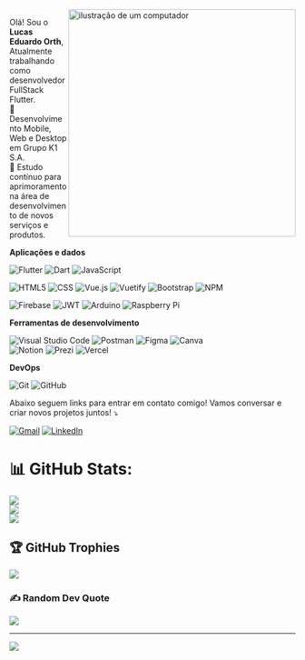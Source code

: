 <img src="https://raw.githubusercontent.com/MicaelliMedeiros/micaellimedeiros/master/image/computer-illustration.png" alt="ilustração de um computador" min-width="400px" max-width="400px" width="400px" align="right">

<p align="left"> 
  Olá! Sou o <strong>Lucas Eduardo Orth</strong>,
 <br>
  Atualmente trabalhando como desenvolvedor FullStack Flutter.<br>🤝 Desenvolvimento Mobile, Web e Desktop em Grupo K1 S.A.<br>🌱 Estudo contínuo para aprimoramento na área de desenvolvimento de novos serviços e produtos.<br>
</p>

**Aplicações e dados**

![Flutter](https://img.shields.io/badge/-Flutter-333333?style=flat&logo=Flutter)
![Dart](https://img.shields.io/badge/dart-333333.svg?style=flat&logo=dart&logoColor=white) 
![JavaScript](https://img.shields.io/badge/-JavaScript-333333?style=flat&logo=javascript)

![HTML5](https://img.shields.io/badge/-HTML5-333333?style=flat&logo=HTML5)
![CSS](https://img.shields.io/badge/-CSS-333333?style=flat&logo=CSS3&logoColor=1572B6)
![Vue.js](https://img.shields.io/badge/vuejs-333333.svg?style=flat&logo=vuedotjs&logoColor=%234FC08D)
![Vuetify](https://img.shields.io/badge/Vuetify-333333?style=flat&logo=vuetify&logoColor=AEDDFF)
![Bootstrap](https://img.shields.io/badge/bootstrap-333333.svg?style=flat&logo=bootstrap&logoColor=white) 
![NPM](https://img.shields.io/badge/NPM-333333.svg?style=flat&logo=npm&logoColor=white) 

![Firebase](https://img.shields.io/badge/firebase-333333.svg?style=flat&logo=firebase) 
![JWT](https://img.shields.io/badge/JWT-black?style=flat&logo=JSON%20web%20tokens) 
![Arduino](https://img.shields.io/badge/-Arduino-333333?style=flat&logo=Arduino&logoColor=white) 
![Raspberry Pi](https://img.shields.io/badge/-RaspberryPi-333333?style=flat&logo=Raspberry-Pi) 

**Ferramentas de desenvolvimento**
<p align="left">

![Visual Studio Code](https://img.shields.io/badge/-Visual%20Studio%20Code-333333?style=flat&logo=visual-studio-code&logoColor=007ACC)
![Postman](https://img.shields.io/badge/-Postman-333333?style=flat&logo=postman)
![Figma](https://img.shields.io/badge/-Figma-333333?style=flat&logo=figma&logoColor=007ACC)
![Canva](https://img.shields.io/badge/Canva-333333.svg?style=flat&logo=Canva&logoColor=white) 	
![Notion](https://img.shields.io/badge/Notion-333333.svg?style=flat&logo=notion&logoColor=white)
![Prezi](https://img.shields.io/badge/Prezi-333333.svg?style=flat&logo=Prezi&logoColor=white) 
![Vercel](https://img.shields.io/badge/vercel-333333.svg?style=flat&logo=vercel&logoColor=white) 
</p>

**DevOps**

![Git](https://img.shields.io/badge/-Git-333333?style=flat&logo=git)
![GitHub](https://img.shields.io/badge/-GitHub-333333?style=flat&logo=github)
<!--![Docker](https://img.shields.io/badge/-Docker-333333?style=flat&logo=docker)-->

<p align="left">
  Abaixo seguem links para entrar em contato comigo! Vamos conversar e criar novos projetos juntos! ⤵️
</p>

<p align="left">
  <a href="#" title="Gmail">
  <img src="https://img.shields.io/badge/-Gmail-FF0000?style=flat-square&labelColor=FF0000&logo=gmail&logoColor=white&link=lukass.orth@gmail.com" alt="Gmail"/></a>

  <a href="#" title="LinkedIn">
  <img src="https://img.shields.io/badge/-Linkedin-0e76a8?style=flat-square&logo=Linkedin&logoColor=white&link=https://www.linkedin.com/in/lucas-eduardo-orth-0a207a7b/" alt="LinkedIn"/></a>
</p>



# 📊 GitHub Stats:
![](https://github-readme-stats.vercel.app/api?username=lukassorth&theme=radical&hide_border=false&include_all_commits=true&count_private=true)<br/>
![](https://github-readme-streak-stats.herokuapp.com/?user=lukassorth&theme=radical&hide_border=false)<br/>
![](https://github-readme-stats.vercel.app/api/top-langs/?username=lukassorth&theme=radical&hide_border=false&include_all_commits=true&count_private=true&layout=compact)

## 🏆 GitHub Trophies
![](https://github-profile-trophy.vercel.app/?username=lukassorth&theme=nord&no-frame=true&no-bg=false&margin-w=4)

### ✍️ Random Dev Quote
![](https://quotes-github-readme.vercel.app/api?type=horizontal&theme=dark)

---
[![](https://visitcount.itsvg.in/api?id=lukassorth&icon=2&color=12)](https://visitcount.itsvg.in)

<!-- Proudly created with GPRM ( https://gprm.itsvg.in ) -->
